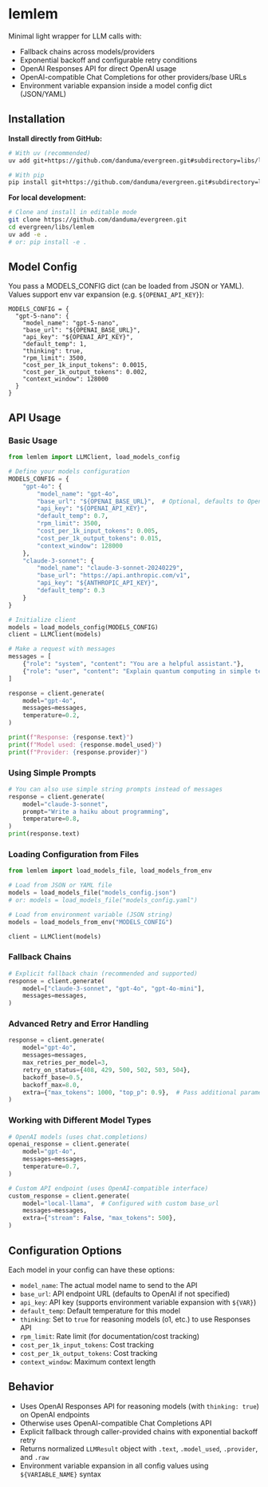 lemlem
======

Minimal light wrapper for LLM calls with:
- Fallback chains across models/providers
- Exponential backoff and configurable retry conditions
- OpenAI Responses API for direct OpenAI usage
- OpenAI-compatible Chat Completions for other providers/base URLs
- Environment variable expansion inside a model config dict (JSON/YAML)

Installation
------------

**Install directly from GitHub:**

```bash
# With uv (recommended)
uv add git+https://github.com/danduma/evergreen.git#subdirectory=libs/lemlem

# With pip
pip install git+https://github.com/danduma/evergreen.git#subdirectory=libs/lemlem
```

**For local development:**

```bash
# Clone and install in editable mode
git clone https://github.com/danduma/evergreen.git
cd evergreen/libs/lemlem
uv add -e .
# or: pip install -e .
```

Model Config
------------

You pass a MODELS_CONFIG dict (can be loaded from JSON or YAML). Values support env var expansion (e.g. `${OPENAI_API_KEY}`):

```
MODELS_CONFIG = {
  "gpt-5-nano": {
    "model_name": "gpt-5-nano",
    "base_url": "${OPENAI_BASE_URL}",
    "api_key": "${OPENAI_API_KEY}",
    "default_temp": 1,
    "thinking": true,
    "rpm_limit": 3500,
    "cost_per_1k_input_tokens": 0.0015,
    "cost_per_1k_output_tokens": 0.002,
    "context_window": 128000
  }
}
```

API Usage
---------

### Basic Usage

```python
from lemlem import LLMClient, load_models_config

# Define your models configuration
MODELS_CONFIG = {
    "gpt-4o": {
        "model_name": "gpt-4o",
        "base_url": "${OPENAI_BASE_URL}",  # Optional, defaults to OpenAI
        "api_key": "${OPENAI_API_KEY}",
        "default_temp": 0.7,
        "rpm_limit": 3500,
        "cost_per_1k_input_tokens": 0.005,
        "cost_per_1k_output_tokens": 0.015,
        "context_window": 128000
    },
    "claude-3-sonnet": {
        "model_name": "claude-3-sonnet-20240229",
        "base_url": "https://api.anthropic.com/v1",
        "api_key": "${ANTHROPIC_API_KEY}",
        "default_temp": 0.3
    }
}

# Initialize client
models = load_models_config(MODELS_CONFIG)
client = LLMClient(models)

# Make a request with messages
messages = [
    {"role": "system", "content": "You are a helpful assistant."},
    {"role": "user", "content": "Explain quantum computing in simple terms."},
]

response = client.generate(
    model="gpt-4o",
    messages=messages,
    temperature=0.2,
)

print(f"Response: {response.text}")
print(f"Model used: {response.model_used}")
print(f"Provider: {response.provider}")
```

### Using Simple Prompts

```python
# You can also use simple string prompts instead of messages
response = client.generate(
    model="claude-3-sonnet",
    prompt="Write a haiku about programming",
    temperature=0.8,
)
print(response.text)
```

### Loading Configuration from Files

```python
from lemlem import load_models_file, load_models_from_env

# Load from JSON or YAML file
models = load_models_file("models_config.json")
# or: models = load_models_file("models_config.yaml")

# Load from environment variable (JSON string)
models = load_models_from_env("MODELS_CONFIG")

client = LLMClient(models)
```

### Fallback Chains

```python
# Explicit fallback chain (recommended and supported)
response = client.generate(
    model=["claude-3-sonnet", "gpt-4o", "gpt-4o-mini"],
    messages=messages,
)
```

### Advanced Retry and Error Handling

```python
response = client.generate(
    model="gpt-4o",
    messages=messages,
    max_retries_per_model=3,
    retry_on_status={408, 429, 500, 502, 503, 504},
    backoff_base=0.5,
    backoff_max=8.0,
    extra={"max_tokens": 1000, "top_p": 0.9},  # Pass additional parameters
)
```

### Working with Different Model Types

```python
# OpenAI models (uses chat.completions)
openai_response = client.generate(
    model="gpt-4o",
    messages=messages,
    temperature=0.7,
)

# Custom API endpoint (uses OpenAI-compatible interface)
custom_response = client.generate(
    model="local-llama",  # Configured with custom base_url
    messages=messages,
    extra={"stream": False, "max_tokens": 500},
)
```

## Configuration Options

Each model in your config can have these options:

- `model_name`: The actual model name to send to the API
- `base_url`: API endpoint URL (defaults to OpenAI if not specified)
- `api_key`: API key (supports environment variable expansion with `${VAR}`)
- `default_temp`: Default temperature for this model
- `thinking`: Set to `true` for reasoning models (o1, etc.) to use Responses API
- `rpm_limit`: Rate limit (for documentation/cost tracking)
- `cost_per_1k_input_tokens`: Cost tracking
- `cost_per_1k_output_tokens`: Cost tracking  
- `context_window`: Maximum context length

## Behavior

- Uses OpenAI Responses API for reasoning models (with `thinking: true`) on OpenAI endpoints
- Otherwise uses OpenAI-compatible Chat Completions API
- Explicit fallback through caller-provided chains with exponential backoff retry
- Returns normalized `LLMResult` object with `.text`, `.model_used`, `.provider`, and `.raw`
- Environment variable expansion in all config values using `${VARIABLE_NAME}` syntax

